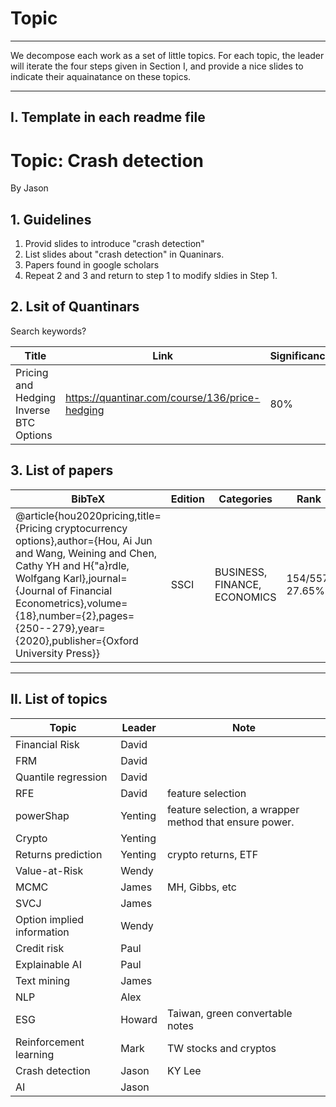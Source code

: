 # Topic

---


We decompose each work as a set of little topics. For each topic, the leader will iterate the four steps given in Section I, and provide a nice slides to indicate their aquainatance on these topics. 



--- 

## I. Template in each readme file


# Topic: Crash detection

By Jason 

## 1. Guidelines


1. Provid slides to introduce "crash detection"
2. List slides about "crash detection" in Quaninars.
3. Papers found in google scholars
4. Repeat 2 and 3 and return to step 1 to modify sldies in Step 1.

## 2. Lsit of Quantinars


Search keywords? 

| Title | Link | Significance|
| -- | --- |---|
| Pricing and Hedging Inverse BTC Options | https://quantinar.com/course/136/price-hedging | 80%|


## 3. List of papers


| BibTeX | Edition | Categories | Rank | Citation | Keyword |
| --- | --- | --- | --- | --- | --- |
| @article{hou2020pricing,title={Pricing cryptocurrency options},author={Hou, Ai Jun and Wang, Weining and Chen, Cathy YH and H{\"a}rdle, Wolfgang Karl},journal={Journal of Financial Econometrics},volume={18},number={2},pages={250--279},year={2020},publisher={Oxford University Press}} | SSCI | BUSINESS, FINANCE, ECONOMICS | 154/557, 27.65% | 74 | SVCJ, MCMC |


--- 



## II. List of topics  

| Topic | Leader | Note|
|---|--|---|
| Financial Risk | David| 
| FRM | David| 
| Quantile regression | David|
| RFE | David | feature selection | 
| powerShap | Yenting  | feature selection, a wrapper method that ensure power. | 
| Crypto | Yenting | 
| Returns prediction | Yenting| crypto returns, ETF|
| Value-at-Risk| Wendy| 
| MCMC|James| MH, Gibbs, etc|
| SVCJ | James|
| Option implied information| Wendy|
| Credit risk | Paul|
| Explainable AI | Paul|
| Text mining| James|
| NLP | Alex|
|ESG| Howard| Taiwan, green convertable notes|
| Reinforcement learning|Mark| TW stocks and cryptos|
| Crash detection | Jason| KY Lee|
| AI | Jason |


